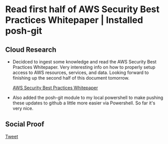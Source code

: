 <!-- This is a template you can use for quick progress days. It removes a lot of the steps we encourage you to share in the longer template 000-DAY-ARTICLE-LONG-TEMPLATE.MD-->

# Read first half of AWS Security Best Practices Whitepaper | Installed posh-git 

## Cloud Research

- Decidced to ingest some knowledge and read the AWS Security Best Practices Whitepaper.  Very interesting info on how to properly setup access to AWS resources, services, and data.  Looking forward to finishing up the second half of this document tomorrow.

    [AWS Security Best Practices Whitepaper](https://d1.awsstatic.com/whitepapers/aws-security-best-practices.pdf)


- Also added the posh-git module to my local powershell to make pushing these updates to github a little more easier via Powershell.  So far it's very nice.

## Social Proof


[Tweet](https://twitter.com/realmawsb/status/1320815124727369728)
